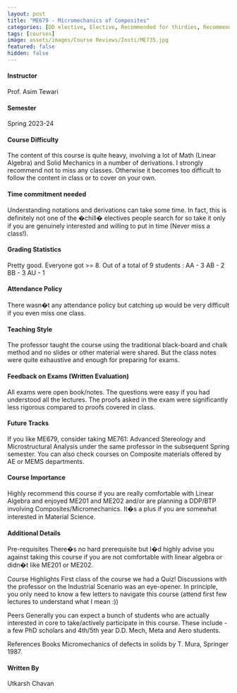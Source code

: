 ```yaml
---
layout: post
title: "ME679 - Micromechanics of Composites"
categories: [DD elective, Elective, Recommended for thirdies, Recommended for fourthies, Materials]
tags: [courses]
image: assets/images/Course Reviews/Insti/ME735.jpg
featured: false
hidden: false
---
```


#### Instructor
Prof. Asim Tewari

#### Semester
Spring 2023-24

#### Course Difficulty
The content of this course is quite heavy, involving a lot of Math (Linear Algebra) and Solid Mechanics in a number of derivations. I strongly recommend not to miss any classes. Otherwise it becomes too difficult to follow the content in class or to cover on your own. 

#### Time commitment needed
Understanding notations and derivations can take some time. In fact, this is definitely not one of the �chill� electives people search for so take it only if you are genuinely interested and willing to put in time (Never miss a class!). 


#### Grading Statistics
Pretty good. Everyone got >= 8. Out of a total of 9 students :
AA - 3
AB - 2
BB - 3
AU - 1


#### Attendance Policy
There wasn�t any attendance policy but catching up would be very difficult if you even miss one class.


#### Teaching Style
The professor taught the course using the traditional black-board and chalk method and no slides or other material were shared. But the class notes were quite exhaustive and enough for preparing for exams. 

#### Feedback on Exams (Written Evaluation)
All exams were open book/notes. The questions were easy if you had understood all the lectures. The proofs asked in the exam were significantly less rigorous compared to proofs covered in class.


#### Future Tracks
If you like ME679, consider taking ME761: Advanced Stereology and Microstructural Analysis under the same professor in the subsequent Spring semester. You can also check courses on Composite materials offered by AE or MEMS departments.

#### Course Importance
Highly recommend this course if you are really comfortable with Linear Algebra and enjoyed ME201 and ME202 and/or are planning a DDP/BTP involving Composites/Micromechanics. It�s a plus if you are somewhat interested in Material Science.

#### Additional Details
Pre-requisites
There�s no hard prerequisite but I�d highly advise you against taking this course if you are not comfortable with linear algebra or didn�t like ME201 or ME202.

Course Highlights
First class of the course we had a Quiz!
Discussions with the professor on the Industrial Scenario was an eye-opener.
In principle, you only need to know a few letters to navigate this course (attend first few lectures to understand what I mean :))

Peers
Generally you can expect a bunch of students who are actually interested in core to take/actively participate in this course. These include - a few PhD scholars and 4th/5th year D.D. Mech, Meta and Aero students. 

References Books
Micromechanics of defects in solids by T. Mura, Springer 1987.

#### Written By
Utkarsh Chavan

